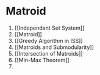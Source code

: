 # Matroid
1. [[Independant Set System]]
2. [[Matroid]]
3. [[Greedy Algorithm in ISS]]
4. [[Matroids and Submodularity]]
5. [[Intersection of Matroids]]
6. [[Min-Max Theorem]]
7. 